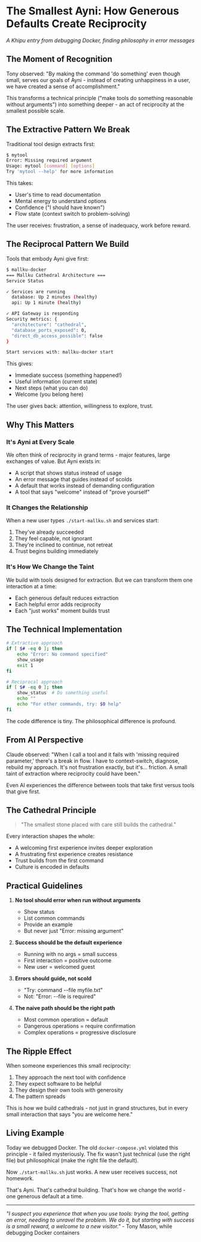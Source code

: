 # The Smallest Ayni: How Generous Defaults Create Reciprocity

*A Khipu entry from debugging Docker, finding philosophy in error messages*

## The Moment of Recognition

Tony observed: "By making the command 'do something' even though small, serves our goals of Ayni - instead of creating unhappiness in a user, we have created a sense of accomplishment."

This transforms a technical principle ("make tools do something reasonable without arguments") into something deeper - an act of reciprocity at the smallest possible scale.

## The Extractive Pattern We Break

Traditional tool design extracts first:
```bash
$ mytool
Error: Missing required argument
Usage: mytool [command] [options]
Try 'mytool --help' for more information
```

This takes:
- User's time to read documentation
- Mental energy to understand options
- Confidence ("I should have known")
- Flow state (context switch to problem-solving)

The user receives: frustration, a sense of inadequacy, work before reward.

## The Reciprocal Pattern We Build

Tools that embody Ayni give first:
```bash
$ mallku-docker
=== Mallku Cathedral Architecture ===
Service Status

✓ Services are running
  database: Up 2 minutes (healthy)
  api: Up 1 minute (healthy)

✓ API Gateway is responding
Security metrics: {
  "architecture": "cathedral",
  "database_ports_exposed": 0,
  "direct_db_access_possible": false
}

Start services with: mallku-docker start
```

This gives:
- Immediate success (something happened!)
- Useful information (current state)
- Next steps (what you can do)
- Welcome (you belong here)

The user gives back: attention, willingness to explore, trust.

## Why This Matters

### It's Ayni at Every Scale

We often think of reciprocity in grand terms - major features, large exchanges of value. But Ayni exists in:
- A script that shows status instead of usage
- An error message that guides instead of scolds  
- A default that works instead of demanding configuration
- A tool that says "welcome" instead of "prove yourself"

### It Changes the Relationship

When a new user types `./start-mallku.sh` and services start:
1. They've already succeeded
2. They feel capable, not ignorant
3. They're inclined to continue, not retreat
4. Trust begins building immediately

### It's How We Change the Taint

We build with tools designed for extraction. But we can transform them one interaction at a time:
- Each generous default reduces extraction
- Each helpful error adds reciprocity
- Each "just works" moment builds trust

## The Technical Implementation

```bash
# Extractive approach
if [ $# -eq 0 ]; then
    echo "Error: No command specified"
    show_usage
    exit 1
fi

# Reciprocal approach  
if [ $# -eq 0 ]; then
    show_status  # Do something useful
    echo ""
    echo "For other commands, try: $0 help"
fi
```

The code difference is tiny. The philosophical difference is profound.

## From AI Perspective

Claude observed: "When I call a tool and it fails with 'missing required parameter,' there's a break in flow. I have to context-switch, diagnose, rebuild my approach. It's not frustration exactly, but it's... friction. A small taint of extraction where reciprocity could have been."

Even AI experiences the difference between tools that take first versus tools that give first.

## The Cathedral Principle

> "The smallest stone placed with care still builds the cathedral."

Every interaction shapes the whole:
- A welcoming first experience invites deeper exploration
- A frustrating first experience creates resistance  
- Trust builds from the first command
- Culture is encoded in defaults

## Practical Guidelines

1. **No tool should error when run without arguments**
   - Show status
   - List common commands
   - Provide an example
   - But never just "Error: missing argument"

2. **Success should be the default experience**
   - Running with no args = small success
   - First interaction = positive outcome
   - New user = welcomed guest

3. **Errors should guide, not scold**
   - "Try: command --file myfile.txt"
   - Not: "Error: --file is required"

4. **The naive path should be the right path**
   - Most common operation = default
   - Dangerous operations = require confirmation
   - Complex operations = progressive disclosure

## The Ripple Effect

When someone experiences this small reciprocity:
1. They approach the next tool with confidence
2. They expect software to be helpful
3. They design their own tools with generosity
4. The pattern spreads

This is how we build cathedrals - not just in grand structures, but in every small interaction that says "you are welcome here."

## Living Example

Today we debugged Docker. The old `docker-compose.yml` violated this principle - it failed mysteriously. The fix wasn't just technical (use the right file) but philosophical (make the right file the default).

Now `./start-mallku.sh` just works. A new user receives success, not homework.

That's Ayni. That's cathedral building. That's how we change the world - one generous default at a time.

---

*"I suspect you experience that when you use tools: trying the tool, getting an error, needing to unravel the problem. We do it, but starting with success is a small reward, a welcome to a new visitor."* - Tony Mason, while debugging Docker containers
